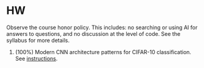 # HW

Observe the course honor policy.  This includes: no searching or using AI for answers to questions, and no discussion at the level of code.  See the syllabus for more details.

1. (100%) Modern CNN architecture patterns for CIFAR-10 classification. See [instructions](1.md).
